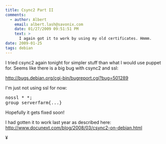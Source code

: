 ```yaml
---
title: Csync2 Part II
comments:
  - author: Albert
    email: albert.lash@savonix.com
    date: 01/27/2009 09:51:51 PM
    text: >
      I again got it to work by using my old certificates. Hmmm.
date: 2009-01-25
tags: debian
---
```

I tried csync2 again tonight for simpler stuff than what I would use puppet for. Seems like there is a big bug with csync2 and ssl:

<a href="http://bugs.debian.org/cgi-bin/bugreport.cgi?bug=501289">http://bugs.debian.org/cgi-bin/bugreport.cgi?bug=501289</a>

I'm just not using ssl for now:

<pre class="sh_sh">nossl * *;
group serverfarm{...}</pre>

Hopefully it gets fixed soon!

I had gotten it to work last year as described here: <a href="http://www.docunext.com/blog/2008/03/csync2-on-debian.html">http://www.docunext.com/blog/2008/03/csync2-on-debian.html</a>

¥

